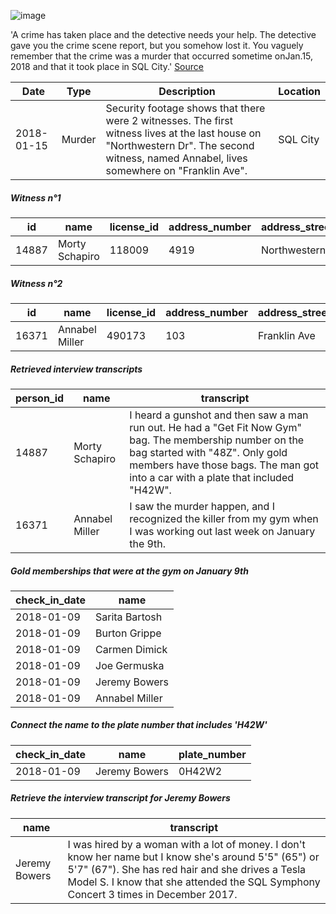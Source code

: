 ![image](https://github.com/user-attachments/assets/83d30175-37a0-49ca-8f0a-6cae84e25ad7)

'A crime has taken place and the detective needs your help. The detective gave you the crime scene report, but you somehow lost it. You vaguely remember that the crime was a ​murder​ that occurred sometime on ​Jan.15, 2018​ and that it took place in ​SQL City​.'
[Source](https://mystery.knightlab.com/)

| Date       | Type   | Description                                                                                                   | Location  |
|------------|--------|---------------------------------------------------------------------------------------------------------------|-----------|
| 2018-01-15 | Murder | Security footage shows that there were 2 witnesses. The first witness lives at the last house on "Northwestern Dr". The second witness, named Annabel, lives somewhere on "Franklin Ave". | SQL City  |

##### Witness n°1

| id    | name          | license_id | address_number| address_street_name | ssn        |
|-------|---------------|------------|---------------|---------------------|------------|
| 14887 | Morty Schapiro| 118009     | 4919          | Northwestern Dr     | 111564949  |

##### Witness n°2

| id    | name          | license_id | address_number| address_street_name | ssn        |
|-------|---------------|------------|---------------|---------------------|------------|
| 16371 | Annabel Miller| 490173     | 103           | Franklin Ave        | 318771143  |

##### Retrieved interview transcripts

| person_id | name           | transcript |
|-----------|----------------|------------|
| 14887     | Morty Schapiro | I heard a gunshot and then saw a man run out. He had a "Get Fit Now Gym" bag. The membership number on the bag started with "48Z". Only gold members have those bags. The man got into a car with a plate that included "H42W". |
| 16371     | Annabel Miller | I saw the murder happen, and I recognized the killer from my gym when I was working out last week on January the 9th. |

##### Gold memberships that were at the gym on January 9th

| check_in_date| name           |
|--------------|----------------|
| 2018-01-09   | Sarita Bartosh |
| 2018-01-09   | Burton Grippe  |
| 2018-01-09   | Carmen Dimick  |
| 2018-01-09   | Joe Germuska   |
| 2018-01-09   | Jeremy Bowers  |
| 2018-01-09   | Annabel Miller |

##### Connect the name to the plate number that includes 'H42W'

| check_in_date | name        | plate_number |
|--------------|--------------|--------------|
| 2018-01-09   | Jeremy Bowers| 0H42W2       |

##### Retrieve the interview transcript for Jeremy Bowers

| name          | transcript |
|---------------|------------|
| Jeremy Bowers | I was hired by a woman with a lot of money. I don't know her name but I know she's around 5'5" (65") or 5'7" (67"). She has red hair and she drives a Tesla Model S. I know that she attended the SQL Symphony Concert 3 times in December 2017. |

